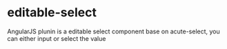 # editable-select
AngularJS plunin is a editable select component base on acute-select, you can either input or select the value
